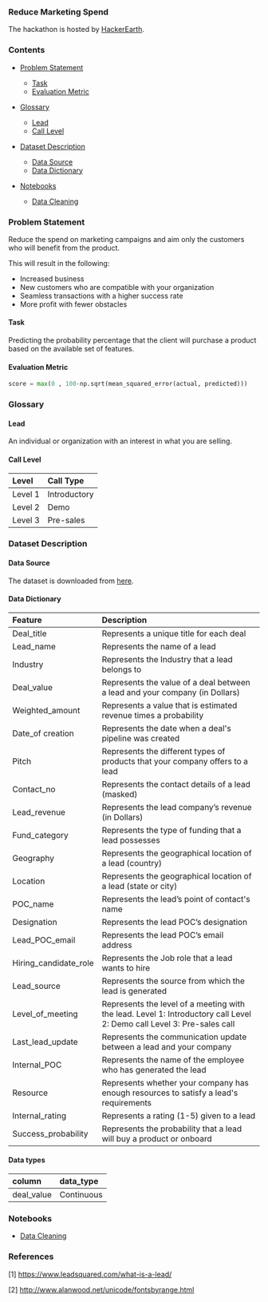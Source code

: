 ### Reduce Marketing Spend
The hackathon is hosted by [HackerEarth](https://www.hackerearth.com/).

### Contents

* [Problem Statement](#problem-statement)
  * [Task](#task)
  * [Evaluation Metric](#evaluation-metric)

* [Glossary](#glossary)
  * [Lead](#lead)
  * [Call Level](#call-level)

* [Dataset Description](#dataset-description)
  * [Data Source](#data-source)
  * [Data Dictionary](#data-dictionary)

* [Notebooks](#Notebooks)
  * [Data Cleaning](#data-cleaning)


### Problem Statement
Reduce the spend on marketing campaigns and aim only the customers who will benefit from the product.

This will result in the following:

* Increased business
* New customers who are compatible with your organization
* Seamless transactions with a higher success rate
* More profit with fewer obstacles

#### Task
Predicting the probability percentage that the client will purchase a product based on the available set of features.

#### Evaluation Metric

```python
score = max(0 , 100-np.sqrt(mean_squared_error(actual, predicted)))
```

### Glossary

#### Lead
An individual or organization with an interest in what you are selling.

#### Call Level

| Level   | Call Type    |
|:--------|:-------------|
| Level 1 | Introductory |
| Level 2 | Demo         |
| Level 3 | Pre-sales    |


### Dataset Description

#### Data Source
The dataset is downloaded from [here](https://www.hackerearth.com/challenges/competitive/hackerearth-machine-learning-challenge-reduce-marketing-spend/).


#### Data Dictionary

| Feature               | Description                                                                                                            |
|:----------------------|:-----------------------------------------------------------------------------------------------------------------------|
| Deal_title            | Represents a unique title for each deal                                                                                |
| Lead_name             | Represents the name of a lead                                                                                          |
| Industry              | Represents the Industry that a lead belongs to                                                                         |
| Deal_value            | Represents the value of a deal between a lead and your company (in Dollars)                                            |
| Weighted_amount       | Represents a value that is estimated revenue times a probability                                                       |
| Date_of creation      | Represents the date when a deal's pipeline was created                                                                 |
| Pitch                 | Represents the different types of products that your company offers to a lead                                          |
| Contact_no            | Represents the contact details of a lead (masked)                                                                      |
| Lead_revenue          | Represents the lead company’s revenue (in Dollars)                                                                     |
| Fund_category         | Represents the type of funding that a lead possesses                                                                   |
| Geography             | Represents the geographical location of a lead (country)                                                               |
| Location              | Represents the geographical location of a lead (state or city)                                                         |
| POC_name              | Represents the lead’s point of contact's name                                                                          |
| Designation           | Represents the lead POC’s designation                                                                                  |
| Lead_POC_email        | Represents the lead POC’s email address                                                                                |
| Hiring_candidate_role | Represents the Job role that a lead wants to hire                                                                      |
| Lead_source           | Represents the source from which the lead is generated                                                                 |
| Level_of_meeting      | Represents the level of a meeting with the lead. Level 1: Introductory call Level 2: Demo call Level 3: Pre-sales call |
| Last_lead_update      | Represents the communication update between a lead and your company                                                    |
| Internal_POC          | Represents the name of the employee who has generated the lead                                                         |
| Resource              | Represents whether your company has enough resources to satisfy a lead's requirements                                  |
| Internal_rating       | Represents a rating (1-5) given to a lead                                                                              |
| Success_probability   | Represents the probability that a lead will buy a product or onboard                                                   |

#### Data types

| column     | data_type   |
|:-----------|:------------|
| deal_value | Continuous  |

### Notebooks

* [Data Cleaning](https://nbviewer.jupyter.org/github/sank3t/Reduce-Marketing-Spend/blob/main/Data%20Cleaning.ipynb)


### References

[1] https://www.leadsquared.com/what-is-a-lead/

[2] http://www.alanwood.net/unicode/fontsbyrange.html
